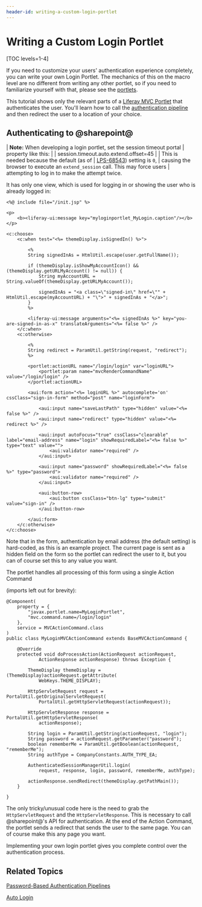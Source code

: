 ```yaml
---
header-id: writing-a-custom-login-portlet
---
```


# Writing a Custom Login Portlet

[TOC levels=1-4]

If you need to customize your users' authentication experience completely, you
can write your own Login Portlet. The mechanics of this on the macro level are
no different from writing any other portlet, so if you need to familiarize
yourself with that, please see the 
[portlets](/docs/7-2/frameworks/-/knowledge_base/f/portlets). 

This tutorial shows only the relevant parts of a 
[Liferay MVC Portlet](/docs/7-2/appdev/-/knowledge_base/a/liferay-mvc-portlet) that
authenticates the user. You'll learn how to call the 
[authentication pipeline](/docs/7-2/frameworks/-/knowledge_base/f/password-based-authentication-pipelines) 
and then redirect the user to a location of your choice. 

## Authenticating to @sharepoint@

| **Note:** When developing a login portlet, set the session timeout portal
| property like this:
| 
|     session.timeout.auto.extend.offset=45
| 
| This is needed because the default (as of
| [LPS-68543](https://issues.liferay.com/browse/LPS-68543)) setting is `0`,
| causing the browser to execute an `extend_session` call. This may force users
| attempting to log in to make the attempt twice.

It has only one view, which is used for logging in or showing the user who is
already logged in: 

```markup
<%@ include file="/init.jsp" %>

<p>
    <b><liferay-ui:message key="myloginportlet_MyLogin.caption"/></b>
</p>

<c:choose>
    <c:when test="<%= themeDisplay.isSignedIn() %>">

        <%
        String signedInAs = HtmlUtil.escape(user.getFullName());

        if (themeDisplay.isShowMyAccountIcon() && (themeDisplay.getURLMyAccount() != null)) {
            String myAccountURL = String.valueOf(themeDisplay.getURLMyAccount());

            signedInAs = "<a class=\"signed-in\" href=\"" + HtmlUtil.escape(myAccountURL) + "\">" + signedInAs + "</a>";
        }
        %>

        <liferay-ui:message arguments="<%= signedInAs %>" key="you-are-signed-in-as-x" translateArguments="<%= false %>" />
    </c:when>
    <c:otherwise>
    
        <%
        String redirect = ParamUtil.getString(request, "redirect");
        %>
    
        <portlet:actionURL name="/login/login" var="loginURL">
            <portlet:param name="mvcRenderCommandName" value="/login/login" />
        </portlet:actionURL>
        
        <aui:form action="<%= loginURL %>" autocomplete='on' cssClass="sign-in-form" method="post" name="loginForm">
        
            <aui:input name="saveLastPath" type="hidden" value="<%= false %>" />
            <aui:input name="redirect" type="hidden" value="<%= redirect %>" />
                    
            <aui:input autoFocus="true" cssClass="clearable" label="email-address" name="login" showRequiredLabel="<%= false %>" type="text" value="">
                <aui:validator name="required" />
            </aui:input>

            <aui:input name="password" showRequiredLabel="<%= false %>" type="password">
                <aui:validator name="required" />
            </aui:input>
            
            <aui:button-row>
                <aui:button cssClass="btn-lg" type="submit" value="sign-in" />
            </aui:button-row>
                
        </aui:form>
    </c:otherwise>
</c:choose>
```

Note that in the form, authentication by email address (the default setting) is
hard-coded, as this is an example project. The current page is sent as a hidden
field on the form so the portlet can redirect the user to it, but you can of
course set this to any value you want. 

The portlet handles all processing of this form using a single Action Command 
<!--Add link back for 'Action Command' once MVC Action Command article is available-->
(imports left out for brevity): 

```markup
@Component(
    property = {
        "javax.portlet.name=MyLoginPortlet",
        "mvc.command.name=/login/login"
    },
    service = MVCActionCommand.class
)
public class MyLoginMVCActionCommand extends BaseMVCActionCommand {

    @Override
    protected void doProcessAction(ActionRequest actionRequest,
            ActionResponse actionResponse) throws Exception {

        ThemeDisplay themeDisplay = (ThemeDisplay)actionRequest.getAttribute(
            WebKeys.THEME_DISPLAY);
        
        HttpServletRequest request = PortalUtil.getOriginalServletRequest(
            PortalUtil.getHttpServletRequest(actionRequest));
        
        HttpServletResponse response = PortalUtil.getHttpServletResponse(
            actionResponse);

        String login = ParamUtil.getString(actionRequest, "login");
        String password = actionRequest.getParameter("password");
        boolean rememberMe = ParamUtil.getBoolean(actionRequest, "rememberMe");
        String authType = CompanyConstants.AUTH_TYPE_EA;
        
        AuthenticatedSessionManagerUtil.login(
            request, response, login, password, rememberMe, authType);
        
        actionResponse.sendRedirect(themeDisplay.getPathMain());
    }

}
```

The only tricky/unusual code here is the need to grab the `HttpServletRequest` 
and the `HttpServletResponse`. This is necessary to call @sharepoint@'s API for 
authentication. At the end of the Action Command, the portlet sends a redirect 
that sends the user to the same page. You can of course make this any page you 
want. 

Implementing your own login portlet gives you complete control over the
authentication process. 

## Related Topics

[Password-Based Authentication Pipelines](/docs/7-2/frameworks/-/knowledge_base/f/password-based-authentication-pipelines)

[Auto Login](/docs/7-2/frameworks/-/knowledge_base/f/auto-login)

